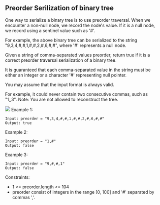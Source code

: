 ## Preorder Serilization of binary tree

One way to serialize a binary tree is to use preorder traversal. When we encounter a non-null node, we record the node's value. If it is a null node, we record using a sentinel value such as '#'.


For example, the above binary tree can be serialized to the string "9,3,4,#,#,1,#,#,2,#,6,#,#", where '#' represents a null node.

Given a string of comma-separated values preorder, return true if it is a correct preorder traversal serialization of a binary tree.

It is guaranteed that each comma-separated value in the string must be either an integer or a character '#' representing null pointer.

You may assume that the input format is always valid.

For example, it could never contain two consecutive commas, such as "1,,3".
Note: You are not allowed to reconstruct the tree.

 
![](https://assets.leetcode.com/uploads/2021/03/12/pre-tree.jpg)
Example 1:

```
Input: preorder = "9,3,4,#,#,1,#,#,2,#,6,#,#"
Output: true
```
Example 2:
```
Input: preorder = "1,#"
Output: false
```

Example 3:
```
Input: preorder = "9,#,#,1"
Output: false
 ```

Constraints:  

- 1 <= preorder.length <= 104
- preorder consist of integers in the range [0, 100] and '#' separated by commas ','.